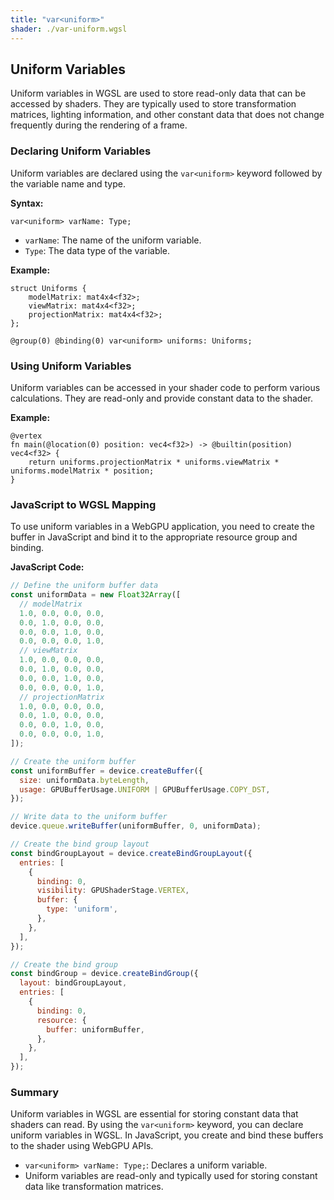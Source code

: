 ```yaml
---
title: "var<uniform>"
shader: ./var-uniform.wgsl
---
```


## Uniform Variables

Uniform variables in WGSL are used to store read-only data that can be accessed by shaders. They are typically used to store transformation matrices, lighting information, and other constant data that does not change frequently during the rendering of a frame.

### Declaring Uniform Variables

Uniform variables are declared using the `var<uniform>` keyword followed by the variable name and type.

**Syntax:**
```wgsl
var<uniform> varName: Type;
```

- `varName`: The name of the uniform variable.
- `Type`: The data type of the variable.

**Example:**
```wgsl
struct Uniforms {
    modelMatrix: mat4x4<f32>;
    viewMatrix: mat4x4<f32>;
    projectionMatrix: mat4x4<f32>;
};

@group(0) @binding(0) var<uniform> uniforms: Uniforms;
```

### Using Uniform Variables

Uniform variables can be accessed in your shader code to perform various calculations. They are read-only and provide constant data to the shader.

**Example:**
```wgsl
@vertex
fn main(@location(0) position: vec4<f32>) -> @builtin(position) vec4<f32> {
    return uniforms.projectionMatrix * uniforms.viewMatrix * uniforms.modelMatrix * position;
}
```

### JavaScript to WGSL Mapping

To use uniform variables in a WebGPU application, you need to create the buffer in JavaScript and bind it to the appropriate resource group and binding.

**JavaScript Code:**
```javascript
// Define the uniform buffer data
const uniformData = new Float32Array([
  // modelMatrix
  1.0, 0.0, 0.0, 0.0,
  0.0, 1.0, 0.0, 0.0,
  0.0, 0.0, 1.0, 0.0,
  0.0, 0.0, 0.0, 1.0,
  // viewMatrix
  1.0, 0.0, 0.0, 0.0,
  0.0, 1.0, 0.0, 0.0,
  0.0, 0.0, 1.0, 0.0,
  0.0, 0.0, 0.0, 1.0,
  // projectionMatrix
  1.0, 0.0, 0.0, 0.0,
  0.0, 1.0, 0.0, 0.0,
  0.0, 0.0, 1.0, 0.0,
  0.0, 0.0, 0.0, 1.0,
]);

// Create the uniform buffer
const uniformBuffer = device.createBuffer({
  size: uniformData.byteLength,
  usage: GPUBufferUsage.UNIFORM | GPUBufferUsage.COPY_DST,
});

// Write data to the uniform buffer
device.queue.writeBuffer(uniformBuffer, 0, uniformData);

// Create the bind group layout
const bindGroupLayout = device.createBindGroupLayout({
  entries: [
    {
      binding: 0,
      visibility: GPUShaderStage.VERTEX,
      buffer: {
        type: 'uniform',
      },
    },
  ],
});

// Create the bind group
const bindGroup = device.createBindGroup({
  layout: bindGroupLayout,
  entries: [
    {
      binding: 0,
      resource: {
        buffer: uniformBuffer,
      },
    },
  ],
});
```

### Summary

Uniform variables in WGSL are essential for storing constant data that shaders can read. By using the `var<uniform>` keyword, you can declare uniform variables in WGSL. In JavaScript, you create and bind these buffers to the shader using WebGPU APIs.

* `var<uniform> varName: Type;`: Declares a uniform variable.
* Uniform variables are read-only and typically used for storing constant data like transformation matrices.
